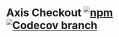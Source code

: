 # Axis Checkout [![npm](https://img.shields.io/npm/v/axis-checkout.svg?maxAge=2592000?style=flat-square)](https://www.npmjs.com/package/axis-checkout) [![Codecov branch](https://img.shields.io/codecov/c/github/axisdefined/axis-checkout/master.svg)](https://codecov.io/gh/axisdefined/axis-checkout/branch/master)